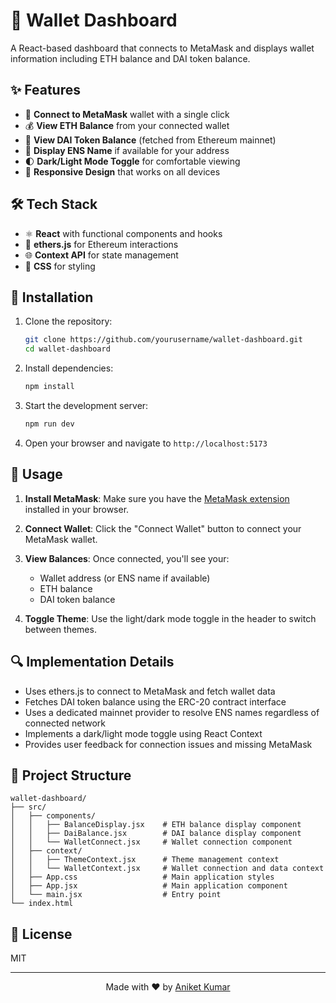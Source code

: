 # 🧩 Wallet Dashboard

A React-based dashboard that connects to MetaMask and displays wallet information including ETH balance and DAI token balance.

## ✨ Features

- 🦊 **Connect to MetaMask** wallet with a single click
- 💰 **View ETH Balance** from your connected wallet
- 🔄 **View DAI Token Balance** (fetched from Ethereum mainnet)
- 📛 **Display ENS Name** if available for your address
- 🌓 **Dark/Light Mode Toggle** for comfortable viewing
- 📱 **Responsive Design** that works on all devices

## 🛠️ Tech Stack

- ⚛️ **React** with functional components and hooks
- 🔗 **ethers.js** for Ethereum interactions
- 🌐 **Context API** for state management
- 🎨 **CSS** for styling

## 🚀 Installation

1. Clone the repository:
   ```bash
   git clone https://github.com/yourusername/wallet-dashboard.git
   cd wallet-dashboard
   ```

2. Install dependencies:
   ```bash
   npm install
   ```

3. Start the development server:
   ```bash
   npm run dev
   ```

4. Open your browser and navigate to `http://localhost:5173`

## 📖 Usage

1. **Install MetaMask**: Make sure you have the [MetaMask extension](https://metamask.io/download/) installed in your browser.

2. **Connect Wallet**: Click the "Connect Wallet" button to connect your MetaMask wallet.

3. **View Balances**: Once connected, you'll see your:
   - Wallet address (or ENS name if available)
   - ETH balance
   - DAI token balance

4. **Toggle Theme**: Use the light/dark mode toggle in the header to switch between themes.

## 🔍 Implementation Details

- Uses ethers.js to connect to MetaMask and fetch wallet data
- Fetches DAI token balance using the ERC-20 contract interface
- Uses a dedicated mainnet provider to resolve ENS names regardless of connected network
- Implements a dark/light mode toggle using React Context
- Provides user feedback for connection issues and missing MetaMask

## 📁 Project Structure

```
wallet-dashboard/
├── src/
│   ├── components/
│   │   ├── BalanceDisplay.jsx    # ETH balance display component
│   │   ├── DaiBalance.jsx        # DAI balance display component
│   │   └── WalletConnect.jsx     # Wallet connection component
│   ├── context/
│   │   ├── ThemeContext.jsx      # Theme management context
│   │   └── WalletContext.jsx     # Wallet connection and data context
│   ├── App.css                   # Main application styles
│   ├── App.jsx                   # Main application component
│   └── main.jsx                  # Entry point
└── index.html
```

## 📜 License

MIT

---

<div align="center">
  <p>Made with ❤️ by <a href="https://github.com/yourusername">Aniket Kumar</a></p>
</div>
